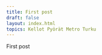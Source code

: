 ```yaml
---
title: First post
draft: false
layout: index.html
topics: Kellot Pyörät Metro Turku
---
```


First post
